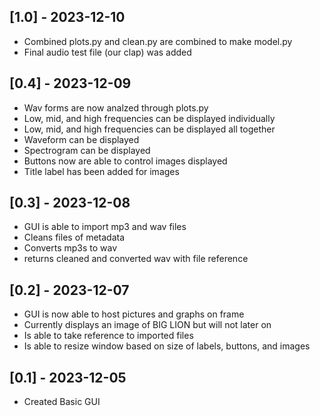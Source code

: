 ## [1.0] - 2023-12-10

- Combined plots.py and clean.py are combined to make model.py
- Final audio test file (our clap) was added

## [0.4] - 2023-12-09

- Wav forms are now analzed through plots.py
- Low, mid, and high frequencies can be displayed individually
- Low, mid, and high frequencies can be displayed all together
- Waveform can be displayed
- Spectrogram can be displayed
- Buttons now are able to control images displayed
- Title label has been added for images

## [0.3] - 2023-12-08

- GUI is able to import mp3 and wav files
- Cleans files of metadata
- Converts mp3s to wav
- returns cleaned and converted wav with file reference

## [0.2] - 2023-12-07

- GUI is now able to host pictures and graphs on frame
- Currently displays an image of BIG LION but will not later on
- Is able to take reference to imported files
- Is able to resize window based on size of labels, buttons, and images

## [0.1] - 2023-12-05

- Created Basic GUI
